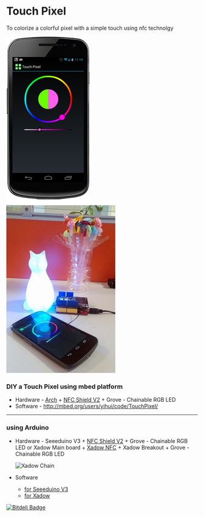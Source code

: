 Touch Pixel
===========

To colorize a colorful pixel with a simple touch using nfc technolgy

![preview](img/preview.png)  ![Touch Cat](img/touchcat.jpg)


### DIY a Touch Pixel using mbed platform
+ Hardware - [Arch][Arch] + [NFC Shield V2][NFC Shield V2] + Grove - Chainable RGB LED
+ Software - http://mbed.org/users/yihui/code/TouchPixel/

----------------

### using Arduino
+ Hardware - Seeeduino V3 + [NFC Shield V2][NFC Shield V2] + Grove - Chainable RGB LED or Xadow Main board + [Xadow NFC][Xadow NFC] + Xadow Breakout + Grove - Chainable RGB LED
  
  ![Xadow Chain](xadow_chain.jpg)

+ Software
  + [for Seeeduino V3](arduino/touchpixel.ino)
  + [for Xadow](arduino/touchpixel_xadow.ino)



[![Bitdeli Badge](https://d2weczhvl823v0.cloudfront.net/Seeed-Studio/touchpixel/trend.png)](https://bitdeli.com/free "Bitdeli Badge")

[Xadow NFC]: http://goo.gl/rRQ56V
[NFC Shield V2]: http://goo.gl/XPf6XY
[Arch]: http://goo.gl/Zh2Azz